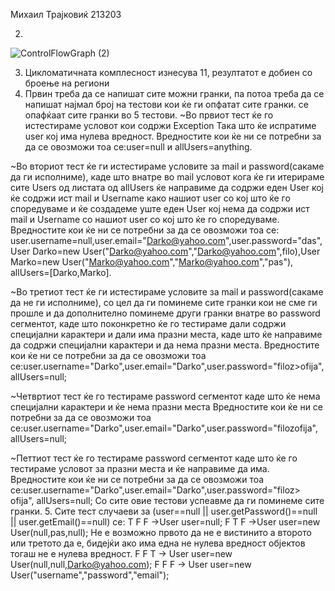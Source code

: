 Михаил Трајковиќ 213203

2. 

![ControlFlowGraph (2)](https://github.com/Miki007a/SI_2023_lab2_213203/assets/127977697/964e98af-29cb-4ac7-835e-ca1543a31c0d)

3. Цикломатичната комплесност изнесува 11, резултатот е добиен со броење на региони 
4. Првин треба да се напишат сите можни гранки, па потоа треба да се напишат најмал број на тестови кои ќе ги опфатат сите гранки. се опафќаат сите гранки во 5 тестови. 
~Во првиот тест ќе го истестираме условот кои содржи Exception Така што ќе испратиме user кој има нулева вредност.
Вредностите кои ќе ни се потребни за да се овозможи тоа се:user=null и allUsers=anything.

~Во вториот тест ќе ги истестираме условите за mail и password(сакаме да ги исполниме), каде што внатре во mail условот кога ќе ги итерираме сите Users од листата од allUsers ќе направиме да содржи еден User кој ќе содржи ист mail и Username како нашиот user со кој што ќе го споредуваме и ќе создадеме уште еден User кој нема да содржи ист mail и Username со нашиот user со кој што ќе го споредуваме. Вредностите кои ќе ни се потребни за да се овозможи тоа се: user.username=null,user.email="Darko@yahoo.com",user.password="das",User Darko=new User("Darko@yahoo.com","Darko@yahoo.com",filo),User Marko=new User("Marko@yahoo.com","Marko@yahoo.com","pas"), allUsers=[Darko,Marko].

~Во третиот тест ќе ги истестираме условите за mail и password(сакаме да не ги исполниме), со цел да ги поминеме сите гранки кои не сме ги прошле и да дополнително поминеме други гранки внатре во password сегментот, каде што поконкретно ќе го тестираме дали содржи специјални карактери и дали има празни места, каде што ќе направиме да содржи специјални карактери и да нема празни места.
Вредностите кои ќе ни се потребни за да се овозможи тоа се:user.username="Darko",user.email="Darko",user.password="filoz>ofija", allUsers=null;

~Четвртиот тест ќе го тестираме password сегментот каде што ќе нема специјални карактери и ќе нема празни места
Вредностите кои ќе ни се потребни за да се овозможи тоа се:user.username="Darko",user.email="Darko",user.password="filozofija", allUsers=null;

~Петтиот тест ќе го тестираме password сегментот каде што ќе го тестираме условот за празни места и ќе направиме да има.
Вредностите кои ќе ни се потребни за да се овозможи тоа се:user.username="Darko",user.email="Darko",user.password="filoz> ofija", allUsers=null;
Со сите овие тестови успеавме да ги поминеме сите гранки.
5. Сите тест случаеви за (user==null || user.getPassword()==null || user.getEmail()==null) се:
 T F F ->User user=null;
 F T F ->User user=new User(null,pas,null); Не е возможно првото да не е вистинито а второто или третото да е, бидејќи ако има една не нулева вредност објектов тогаш не е нулева вредност.
 F F T -> User user=new User(null,null,Darko@yahoo.com);
 F F F -> User user=new User("username","password","email");




